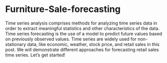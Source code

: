 # Furniture-Sale-forecasting
Time series analysis comprises methods for analyzing time series data in order to extract meaningful statistics and other characteristics of the data. Time series forecasting is the use of a model to predict future values based on previously observed values.
Time series are widely used for non-stationary data, like economic, weather, stock price, and retail sales in this post. We will demonstrate different approaches for forecasting retail sales time series. Let’s get started!

